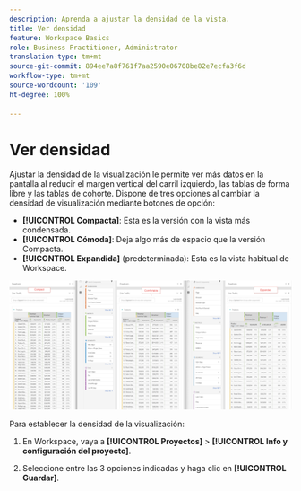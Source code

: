 ```yaml
---
description: Aprenda a ajustar la densidad de la vista.
title: Ver densidad
feature: Workspace Basics
role: Business Practitioner, Administrator
translation-type: tm+mt
source-git-commit: 894ee7a8f761f7aa2590e06708be82e7ecfa3f6d
workflow-type: tm+mt
source-wordcount: '109'
ht-degree: 100%

---
```



# Ver densidad

Ajustar la densidad de la visualización le permite ver más datos en la pantalla al reducir el margen vertical del carril izquierdo, las tablas de forma libre y las tablas de cohorte.
Dispone de tres opciones al cambiar la densidad de visualización mediante botones de opción:

- **[!UICONTROL Compacta]**: Esta es la versión con la vista más condensada.
- **[!UICONTROL Cómoda]**: Deja algo más de espacio que la versión Compacta.
- **[!UICONTROL Expandida]** (predeterminada): Esta es la vista habitual de Workspace.

![](assets/view-density.png)

Para establecer la densidad de la visualización:

1. En Workspace, vaya a **[!UICONTROL Proyectos]** > **[!UICONTROL Info y configuración del proyecto]**.

1. Seleccione entre las 3 opciones indicadas y haga clic en **[!UICONTROL Guardar]**.
